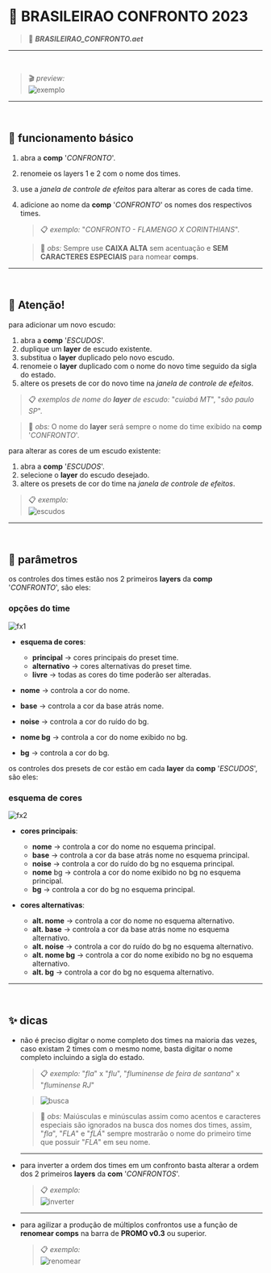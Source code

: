 # 📓 BRASILEIRAO CONFRONTO 2023

> 📑 ***BRASILEIRAO_CONFRONTO.aet***

---

<br>

> 🎬 *preview:*\
> ![exemplo](BRASILEIRAO_CONFRONTO/exemplo.gif)

---

<br>

## 📍 funcionamento básico

1. abra a **comp** '*CONFRONTO*'.
2. renomeie os layers 1 e 2 com o nome dos times.
3. use a *janela de controle de efeitos* para alterar as cores de cada time.
4. adicione ao nome da **comp** '*CONFRONTO*' os nomes dos respectivos times.
   > 📋 *exemplo:* "*CONFRONTO - FLAMENGO X CORINTHIANS*".

   > 🚩 *obs:* Sempre use **CAIXA ALTA** sem acentuação e **SEM CARACTERES ESPECIAIS** para nomear **comps**.

---

<br>

## 🚨 Atenção!

para adicionar um novo escudo:

  1. abra a **comp** '*ESCUDOS*'.
  2. duplique um **layer** de escudo existente.
  3. substitua o **layer** duplicado pelo novo escudo.
  4. renomeie o **layer** duplicado com o nome do novo time seguido da sigla do estado.
  5. altere os presets de cor do novo time na *janela de controle de efeitos*.

> 📋 *exemplos de nome do **layer** de escudo:* "*cuiabá MT*", "*são paulo SP*".

> 🚩 *obs:* O nome do **layer** será sempre o nome do time exibido na **comp** '*CONFRONTO*'.

para alterar as cores de um escudo existente:

  1. abra a **comp** '*ESCUDOS*'.
  2. selecione o **layer** do escudo desejado.
  3. altere os presets de cor do time na *janela de controle de efeitos*.

> 📋 *exemplo:*\
> ![escudos](BRASILEIRAO_CONFRONTO/04-alterar-ou-adicionar-escudos.gif)

---

<br>

## 📍 parâmetros

os controles dos times estão nos 2 primeiros **layers** da **comp** '*CONFRONTO*', são eles:

### opções do time

![fx1](<BRASILEIRAO_CONFRONTO/ocoes do time.png>)

- **esquema de cores**:

  - **principal** → cores principais do preset time.
  - **alternativo** → cores alternativas do preset time.
  - **livre** → todas as cores do time poderão ser alteradas.

- **nome** → controla a cor do nome.
- **base** → controla a cor da base atrás nome.
- **noise** → controla a cor do ruído do bg.
- **nome bg** → controla a cor do nome exibido no bg.
- **bg** → controla a cor do bg.

os controles dos presets de cor estão em cada **layer** da **comp** '*ESCUDOS*', são eles:

### esquema de cores

![fx2](<BRASILEIRAO_CONFRONTO/esquema de cores.png>)

- **cores principais**:

  - **nome** → controla a cor do nome no esquema principal.
  - **base** → controla a cor da base atrás nome no esquema principal.
  - **noise** → controla a cor do ruído do bg no esquema principal.
  - **nome** bg → controla a cor do nome exibido no bg no esquema principal.
  - **bg** → controla a cor do bg no esquema principal.

- **cores alternativas**:
  - **alt. nome** → controla a cor do nome no esquema alternativo.
  - **alt. base** → controla a cor da base atrás nome no esquema alternativo.
  - **alt. noise** → controla a cor do ruído do bg no esquema alternativo.
  - **alt. nome bg** → controla a cor do nome exibido no bg no esquema alternativo.
  - **alt. bg** → controla a cor do bg no esquema alternativo.

---

<br>

## ✨ dicas

- não é preciso digitar o nome completo dos times na maioria das vezes, caso existam 2 times com o mesmo nome, basta digitar o nome completo incluindo a sigla do estado.

  > 📋 *exemplo:* "*fla*" x "*flu*", "*fluminense de feira de santana*" x "*fluminense RJ*"

  > ![busca](<BRASILEIRAO_CONFRONTO/01-renomear times.gif>)

  > 🚩 *obs:* Maiúsculas e minúsculas assim como acentos e caracteres especiais são ignorados na busca dos nomes dos times, assim, "*fla*", "*FLA*" e "*fLÁ*" sempre mostrarão o nome do primeiro time que possuir "*FLA*" em seu nome.

  ---

- para inverter a ordem dos times em um confronto basta alterar a ordem dos 2 primeiros **layers** da **com** '*CONFRONTOS*'.

  > 📋 *exemplo:*\
  > ![inverter](BRASILEIRAO_CONFRONTO/03-inverter.gif)

  ---

- para agilizar a produção de múltiplos confrontos use a função de **renomear comps** na barra de **PROMO v0.3** ou superior.
  > 📋 *exemplo:*\
  > ![renomear](BRASILEIRAO_CONFRONTO/05-renomear-confronto.gif)

